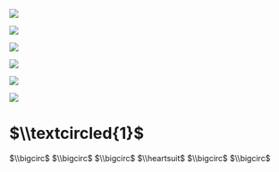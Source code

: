 ![](https://www.nta.go.jp/tmp/bd813fdd-731d-4ea2-b19b-d8fa47b3626f/images/92bf4a2c7c72800807fbdea7313cc2291516f4bd6a26402c8dc0996afd25158c.jpg)

![](https://www.nta.go.jp/tmp/bd813fdd-731d-4ea2-b19b-d8fa47b3626f/images/64920bce6aa0c99093a99b86cb64c17869c2c51dc380ca0f19183eecc84bdcd8.jpg)

![](https://www.nta.go.jp/tmp/bd813fdd-731d-4ea2-b19b-d8fa47b3626f/images/7e1d9abccc059aba3ca78b97d1e3d58617f0d53d7be78a5079c1f2bf4caa21d1.jpg)

![](https://www.nta.go.jp/tmp/bd813fdd-731d-4ea2-b19b-d8fa47b3626f/images/9af0c4a952bb306ef469738dffeb98d2884e1692e044fcebbe487634b6a3bc07.jpg)

![](https://www.nta.go.jp/tmp/bd813fdd-731d-4ea2-b19b-d8fa47b3626f/images/3453d6fcdd1d764aa7898dd410c60ea6751398aa01ee7ccae3d7e13fbbc34946.jpg)

![](https://www.nta.go.jp/tmp/bd813fdd-731d-4ea2-b19b-d8fa47b3626f/images/bc9adc0533064509011aaebc7b0fbefc10bfd00c4befe5155727082fc3681eeb.jpg)

# $\\textcircled{1}$

$\\bigcirc$ $\\bigcirc$ $\\bigcirc$ $\\heartsuit$ $\\bigcirc$ $\\bigcirc$
